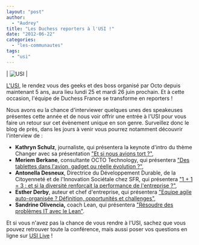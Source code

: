 ```yaml
---
layout: "post"
author: 
  - "Audrey"
title: "Les Duchess reporters à l'USI !"
date: "2012-06-22"
categories: 
  - "les-communautes"
tags: 
  - "usi"
---
```


| ![USI](/assets/2012/06/2012-06-22-les-duchess-reporters-a-lusi/USI-229x300.jpg "logo-usi-2010-seul") |

[L'USI](http://www.usievents.com/fr/conferences/11-paris-usi-2012 "USI"), le rendez vous des geeks et des boss organisé par Octo depuis maintenant 5 ans, aura lieu lundi 25 et mardi 26 juin prochain. Et à cette occasion, l'équipe de Duchess France se transforme en reporters !

Nous avons eu la chance d'interviewer quelques unes des speakeuses présentes cette année et de nous voir offrir une entrée à l'USI pour vous faire un retour sur cet évènement unique en son genre. Surveillez donc le blog de près, dans les jours à venir vous pourrez notamment découvrir l'interview de :

- **Kathryn Schulz**, journaliste, qui présentera la keynote d'intro du thème Changer avec sa présentation ["Et si nous avions tort ?"](http://www.usievents.com/fr/conferences/11-paris-usi-2012/sessions/1028-et-si-nous-avions-tort "USI 2012 - Et si nous avions tort ?"),
- **Meriem Berkane**, consultante OCTO Technology, qui présentera ["Des tablettes dans l'avion, gadget ou réelle évolution ?"](http://www.usievents.com/fr/conferences/11-paris-usi-2012/sessions/1040-des-tablettes-dans-l-avion-gadget-ou-reelle-evolution "USI 2012 - Des tablettes dans l'avion"),
- **Antonella Desneux**, Directrice du Développement Durable, de la Citoyenneté et de l'Innovation Sociétale chez SFR, qui présentera ["1 + 1 = 3 : et si la diversité renforçait la performance de l'entreprise ?"](http://www.usievents.com/fr/conferences/11-paris-usi-2012/sessions/1065-1-1-3-et-si-la-diversite-renforcait-la-performance-de-l-entreprise "USI 2012 - 1 + 1 = 3 : et si la diversité renforçait la performance de l'entreprise ?"),
- **Esther Derby**, auteur et chef d'entreprise, qui présentera ["Equipe agile auto-organisée ? Définition, opportunités et challenges"](http://www.usievents.com/fr/conferences/11-paris-usi-2012/sessions/1068-equipe-agile-auto-organisee-definition-opportunites-et-challenges "USI 2012 - Equipe agile auto-organisée ? Définition, opportunités et challenges."),
- **Sandrine Olivencia,** coach Lean, qui présentera ["Résoudre des problèmes IT avec le Lean"](http://www.usievents.com/fr/conferences/11-paris-usi-2012/sessions/1046-resoudre-des-problemes-it-avec-le-lean "USI 2012 - Résoudre des problèmes IT avec le Lean").

Et si vous n'avez pas la chance de vous rendre à l'USI, sachez que vous pouvez retrouver toute la conférence, mais aussi poser vos questions en ligne sur [USI Live](http://www.usievents.com/fr/conferences/11-paris-usi-2012/live "USI Live") !
